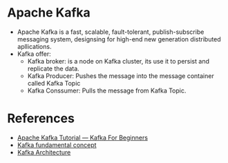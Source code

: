 # Apache Kafka

+ Apache Kafka is a fast, scalable,  fault-tolerant, publish-subscribe messaging system, designsing for high-end new generation distributed apllications. 
+ Kafka offer:
    + Kafka broker: is a node on Kafka cluster, its use it to persist and replicate the data.
    + Kafka Producer: Pushes the message into the message container called Kafka Topic
    + Kafka Conssumer: Pulls the message from Kafka Topic.

# References
+ [Apache Kafka Tutorial — Kafka For Beginners](https://medium.com/@patelharshali136/apache-kafka-tutorial-kafka-for-beginners-a58140cef84f)
+ [Kafka fundamental concept](https://data-flair.training/blogs/kafka-architecture/)
+ [Kafka Architecture](https://kafka.apache.org/11/documentation/streams/architecture)